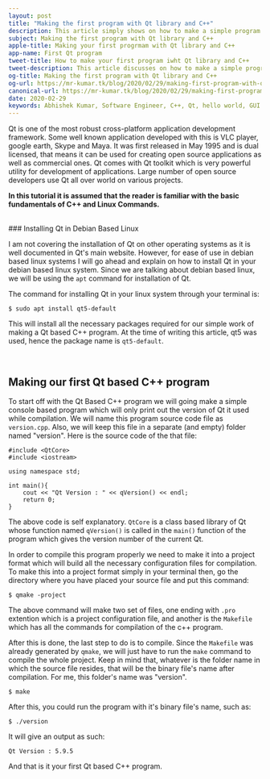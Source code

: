 ```yaml
---
layout: post
title: "Making the first program with Qt library and C++"
description: This article simply shows on how to make a simple program with Qt and C++. It is assumed that all basic concepts of C++ is already understood by the reader.
subject: Making the first program with Qt library and C++
apple-title: Making your first progrmam with Qt library and C++
app-name: First Qt program
tweet-title: How to make your first program iwht Qt library and C++
tweet-description: This article discusses on how to make a simple program with Qt library and C++. It is assumed that the reader is aleady acquainted with the basic fundamentals of C++.
og-title: Making the first program with Qt library and C++
og-url: https://mr-kumar.tk/blog/2020/02/29/making-first-program-with-qt-and-c-plus-plus
canonical-url: https://mr-kumar.tk/blog/2020/02/29/making-first-program-with-qt-and-c-plus-plus
date: 2020-02-29
keywords: Abhishek Kumar, Software Engineer, C++, Qt, hello world, GUI
---
```


Qt is one of the most robust cross-platform application development framework. Some well known application developed with this is VLC player, google earth, Skype and Maya. It was first released in May 1995 and is dual licensed, that means it can be used for creating open source applications as well as commercial ones. Qt comes with Qt toolkit which is very powerful utility for development of applications. Large number of open source developers use Qt all over world on various projects. 

**In this tutorial it is assumed that the reader is familiar with the basic fundamentals of C++ and Linux Commands.**

<br>
### Installing Qt in Debian Based Linux

I am not covering the installation of Qt on other operating systems as it is well documented in Qt's main website. However, for ease of use in debian based linux systems I will go ahead and explain on how to install Qt in your debian based linux system. Since we are talking about debian based linux, we will  be using the `apt` command for installation of Qt.

The command for installing Qt in your linux system through your terminal is:

```
$ sudo apt install qt5-default
```

This will install all the necessary packages required for our simple work of making a Qt based C++ program. At the time of writing this article, qt5 was used, hence the package name is `qt5-default`.

<br>

## Making our first Qt based C++ program

To start off with the Qt Based C++ program we will going make a simple console based program which will only print out the version of Qt it used while compilation. We will name this program source code file as `version.cpp`. Also, we will keep this file in a separate (and empty) folder named "version". Here is the source code of the that file:

```
#include <QtCore>
#include <iostream>

using namespace std;

int main(){
	cout << "Qt Version : " << qVersion() << endl;
	return 0;
}
```

The above code is self explanatory. `QtCore` is a class based library of Qt whose function named `qVersion()` is called in the `main()` function of the program which gives the version number of the current Qt.

In order to compile this program properly we need to make it into a project format which will build all the necessary configuration files for compilation. To make this into a project format simply in your terminal then, go the directory where you have placed your source file and put this command:

```
$ qmake -project
```

The above command will make two set of files, one ending with `.pro` extention which is a project configuration file, and another is the `Makefile` which has all the commands for compilation of the c++ program.

After this is done, the last step to do is to compile. Since the `Makefile` was already generated by `qmake`, we will just have to run the `make` command to compile the whole project. Keep in mind that, whatever is the folder name in which the source file resides, that will be the binary file's name after compilation. For me, this folder's name was "version".

```
$ make
```

After this, you could run the program with it's binary file's name, such as:

```
$ ./version
```

It will give an output as such:

```
Qt Version : 5.9.5
```

And that is it your first Qt based C++ program.
